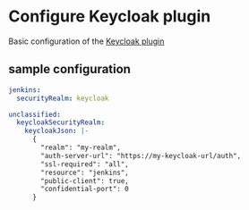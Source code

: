 # Configure Keycloak plugin

Basic configuration of the [Keycloak plugin](https://plugins.jenkins.io/keycloak)

## sample configuration

```yaml
jenkins:
  securityRealm: keycloak

unclassified:
  keycloakSecurityRealm:
    keycloakJson: |-
      {
        "realm": "my-realm",
        "auth-server-url": "https://my-keycloak-url/auth",
        "ssl-required": "all",
        "resource": "jenkins",
        "public-client": true,
        "confidential-port": 0
      }
```
